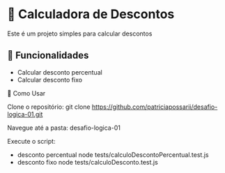 # 🧮 Calculadora de Descontos

Este é um projeto simples para calcular descontos

## 🚀 Funcionalidades
- Calcular desconto percentual
- Calcular desconto fixo

📌 Como Usar

Clone o repositório:
git clone https://github.com/patriciapossarii/desafio-logica-01.git


Navegue até a pasta:
desafio-logica-01


Execute o script:
  - desconto percentual
node tests/calculoDescontoPercentual.test.js
  - desconto fixo
node tests/calculoDesconto.test.js

